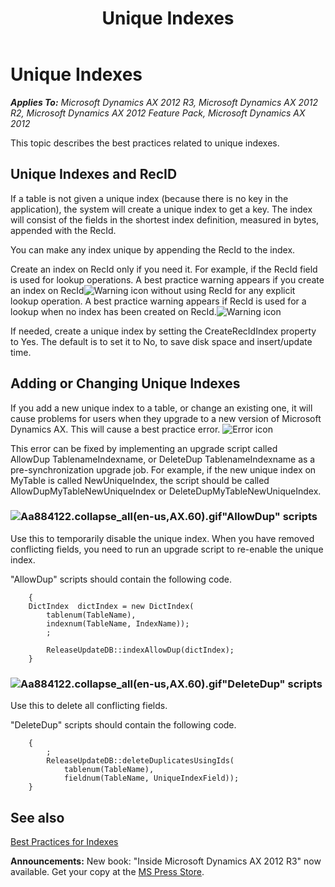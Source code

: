 ﻿---
title: Unique Indexes
TOCTitle: Unique Indexes
ms:assetid: ec66c909-34f2-45ce-9b75-6af64aa10f6e
ms:mtpsurl: https://msdn.microsoft.com/en-us/library/Aa884122(v=AX.60)
ms:contentKeyID: 35253236
ms.date: 05/18/2015
mtps_version: v=AX.60
---

# Unique Indexes 


_**Applies To:** Microsoft Dynamics AX 2012 R3, Microsoft Dynamics AX 2012 R2, Microsoft Dynamics AX 2012 Feature Pack, Microsoft Dynamics AX 2012_

This topic describes the best practices related to unique indexes.

## Unique Indexes and RecID

If a table is not given a unique index (because there is no key in the application), the system will create a unique index to get a key. The index will consist of the fields in the shortest index definition, measured in bytes, appended with the RecId.

You can make any index unique by appending the RecId to the index.

Create an index on RecId only if you need it. For example, if the RecId field is used for lookup operations. A best practice warning appears if you create an index on RecId![Warning icon](images/Aa658028.WarningIcon(en-us,AX.60).gif "Warning icon") without using RecId for any explicit lookup operation. A best practice warning appears if RecId is used for a lookup when no index has been created on RecId.![Warning icon](images/Aa658028.WarningIcon(en-us,AX.60).gif "Warning icon")

If needed, create a unique index by setting the CreateRecIdIndex property to Yes. The default is to set it to No, to save disk space and insert/update time. 

## Adding or Changing Unique Indexes

If you add a new unique index to a table, or change an existing one, it will cause problems for users when they upgrade to a new version of Microsoft Dynamics AX. This will cause a best practice error. ![Error icon](images/Aa872655.ErrorIcon(AX.60).gif "Error icon")

This error can be fixed by implementing an upgrade script called AllowDup TablenameIndexname, or DeleteDup TablenameIndexname as a pre-synchronization upgrade job. For example, if the new unique index on MyTable is called NewUniqueIndex, the script should be called AllowDupMyTableNewUniqueIndex or DeleteDupMyTableNewUniqueIndex.

### ![Aa884122.collapse\_all(en-us,AX.60).gif](images/Gg863931.collapse_all(en-us,AX.60).gif "Aa884122.collapse_all(en-us,AX.60).gif")"AllowDup" scripts

Use this to temporarily disable the unique index. When you have removed conflicting fields, you need to run an upgrade script to re-enable the unique index.

"AllowDup" scripts should contain the following code.
```X++  
    {
    DictIndex  dictIndex = new DictIndex(
        tablenum(TableName),
        indexnum(TableName, IndexName));
        ;
    
        ReleaseUpdateDB::indexAllowDup(dictIndex);
    }
```
### ![Aa884122.collapse\_all(en-us,AX.60).gif](images/Gg863931.collapse_all(en-us,AX.60).gif "Aa884122.collapse_all(en-us,AX.60).gif")"DeleteDup" scripts

Use this to delete all conflicting fields.

"DeleteDup" scripts should contain the following code.
```X++  
    {
        ;
        ReleaseUpdateDB::deleteDuplicatesUsingIds(
            tablenum(TableName),
            fieldnum(TableName, UniqueIndexField));
    }
```
## See also

[Best Practices for Indexes](best-practices-for-indexes.md)

  
**Announcements:** New book: "Inside Microsoft Dynamics AX 2012 R3" now available. Get your copy at the [MS Press Store](https://www.microsoftpressstore.com/store/inside-microsoft-dynamics-ax-2012-r3-9780735685109).

